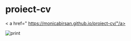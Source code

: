 # proiect-cv

< a href=" https://monicabirsan.github.io/proiect-cv/"/a>

![print](https://user-images.githubusercontent.com/120646806/224731165-142613a5-e0a9-4d9e-9ba5-d17a3ca43014.png)
